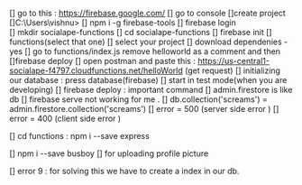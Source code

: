 [] go to this : https://firebase.google.com/
[] go to console 
[]create project
[]C:\Users\vishnu> 
[]   npm i -g firebase-tools
[]  firebase login  
[]  mkdir socialape-functions 
[]  cd  socialape-functions 
[] firebase init 
[] functions(select that one)
[] select your project 
[] download dependenies - yes
[] go to functions/index.js remove helloworld as a comment and then 
[]firebase deploy
[] open postman and paste this : https://us-central1-socialape-f4797.cloudfunctions.net/helloWorld  (get request)
[] initializing our database : press database(firebase)
[] start in test mode(when you are developing)
[] firebase deploy : important command 
[] admin.firestore is like db 
[] firebase serve not working for me .
[] db.collection('screams') = admin.firestore.collection('screams') 
[] error = 500 (server side error )
[]  error = 400 (client side error )


[] cd functions : npm i --save express


[] npm i --save busboy 
[] for uploading profile picture

[] error 9 : for solving this we have to create a index in our db.

   